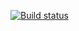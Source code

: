 [![Build status](https://ci.appveyor.com/api/projects/status/j8jf4pgyvq7x3mpt?svg=true)](https://ci.appveyor.com/project/kirillTest465/java19-patterns)
